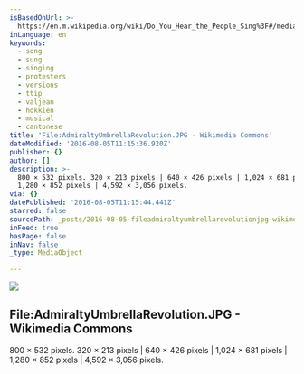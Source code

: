 ```yaml
---
isBasedOnUrl: >-
  https://en.m.wikipedia.org/wiki/Do_You_Hear_the_People_Sing%3F#/media/File%3AAdmiraltyUmbrellaRevolution.JPG
inLanguage: en
keywords:
  - song
  - sung
  - singing
  - protesters
  - versions
  - ttip
  - valjean
  - hokkien
  - musical
  - cantonese
title: 'File:AdmiraltyUmbrellaRevolution.JPG - Wikimedia Commons'
dateModified: '2016-08-05T11:15:36.920Z'
publisher: {}
author: []
description: >-
  800 × 532 pixels. 320 × 213 pixels | 640 × 426 pixels | 1,024 × 681 pixels |
  1,280 × 852 pixels | 4,592 × 3,056 pixels.
via: {}
datePublished: '2016-08-05T11:15:44.441Z'
starred: false
sourcePath: _posts/2016-08-05-fileadmiraltyumbrellarevolutionjpg-wikimedia-commons.md
inFeed: true
hasPage: false
inNav: false
_type: MediaObject

---
```

<article style=""><img src="https://upload.wikimedia.org/wikipedia/commons/thumb/c/c5/AdmiraltyUmbrellaRevolution.JPG/800px-AdmiraltyUmbrellaRevolution.JPG" /><h1>File:AdmiraltyUmbrellaRevolution.JPG - Wikimedia Commons</h1><p>800 × 532 pixels. 320 × 213 pixels | 640 × 426 pixels | 1,024 × 681 pixels | 1,280 × 852 pixels | 4,592 × 3,056 pixels.</p></article>